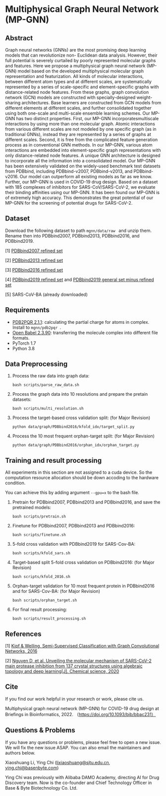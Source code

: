 Multiphysical Graph Neural Network (MP-GNN)
====
## Abstract
Graph neural networks (GNNs) are the most promising deep learning models that can revolutionize non- Euclidean data analysis. However, their full potential is severely curtailed by poorly represented molecular graphs and features. Here we propose a multiphysical graph neural network (MP-GNN) model based on the developed multiphysical molecular graph representation and featurization. All kinds of molecular interactions, between different atom types and at different scales, are systematically represented by a series of scale-specific and element-specific graphs with distance-related node features. From these graphs, graph convolution network (GCN) models are constructed with specially-designed weight-sharing architectures. Base learners are constructed from GCN models from different elements at different scales, and further consolidated together using both one-scale and multi-scale ensemble learning schemes. Our MP-GNN has two distinct properties. First, our MP-GNN incorporatesmultiscale interactions by using more than one molecular graph. Atomic interactions from various different scales are not modeled by one specific graph (as in traditional GNNs), instead they are represented by a series of graphs at different scales. Second, it is free from the complicated feature generation process as in conventional GNN methods. In our MP-GNN, various atom interactions are embedded into element-specific graph representations with only distance-related node features. A unique GNN architecture is designed to incorporate all the information into a consolidated model. Our MP-GNN has been extensively validated on the widely-used benchmark test datasets from PDBbind, including PDBbind-v2007, PDBbind-v2013, and PDBbind-v2016. Our model can outperform all existing models as far as we know. Further, our MP-GNN is used in COVID-19 drug design. Based on a dataset with 185 complexes of inhibitors for SARS-CoV/SARS-CoV-2, we evaluate their binding affinities using our MP-GNN. It has been found our MP-GNN is of extremely high accuracy. This demonstrates the great potential of our MP-GNN for the screening of potential drugs for SARS-CoV-2.

## Dataset
Download the following dataset to path ```mgnn/data/raw ``` and unzip them. Rename then into PDBbind2007, PDBbind2013, PDBbind2016, and PDBbind2019. 

[1] [PDBbind2007 refined set](http://www.pdbbind.org.cn/download/pdbbind_v2007.tar.gz)

[2] [PDBbind2013 refined set](http://www.pdbbind.org.cn/download/pdbbind_v2013_refined_set.tar.gz)

[3] [PDBbind2016 refined set](http://www.pdbbind.org.cn/download/pdbbind_v2016_refined.tar.gz) 

[4] [PDBbind2019 refined set](http://www.pdbbind.org.cn/download/pdbbind_v2019_refined.tar.gz)
and [PDBbind2019 general set minus refined set](http://www.pdbbind.org.cn/download/pdbbind_v2019_refined.tar.gz)

[5] SARS-CoV-BA (already downloaded)

## Requirements
  * [PDB2PQR 2.1.1](https://github.com/Electrostatics/pdb2pqr): calculating the partial charge for atoms in complex. Install to ```mgnn/pdb2pqr ```. 
  * [Open Babel 2.3.90](http://openbabel.org/wiki/Main_Page): transferring the molecule complex into different file formats.
  * PyTorch 1.7
  * Python 3.8

## Data Preprocessing
1. Process the raw data into graph data:
   
   ```bash scripts/parse_raw_data.sh```
2. Process the graph data into 10 resolutions and prepare the pretain datasets:
    
    ```bash scripts/multi_resolution.sh```
3. Process the target-based cross validation split: (for Major Revision)

    ```python data/graph/PDBbind2016/kfold_idx/target_split.py```
4. Process the 10 most frequent orphan-target split: (for Major Revision)

    ```python data/graph/PDBbind2016/orphan_idx/orphan_target.py```
## Training and result processing
All experiments in this section are not assigned to a cuda device. So the computation resource allocation should be down accoding to the hardware condition.

You can achieve this by adding argument ```--gpu=x``` to the bash file.
1. Pretrain for PDBbind2007, PDBbind2013 and PDBbind2016, and save the pretrained models:

    ```bash scripts/pretrain.sh```
2. Finetune for PDBbind2007, PDBbind2013 and PDBbind2016:

    ```bash scripts/finetune.sh```
3. 5-fold cross validation with PDBbind2019 for SARS-Cov-BA:

    ```bash scripts/kfold_sars.sh```
4. Target-based split 5-fold cross validation on PDBbind2016: (for Major Revision)
   
    ```bash scripts/kfold_2016.sh```
5. Orphan-target validation for 10 most frequent protein in PDBbind2016 and for SARS-Cov-BA: (for Major Revision) 
   
    ```bash scripts/orphan_target.sh```
4. For final result processing:

    ```bash scripts/result_processing.sh```

## References

[1] [Kipf & Welling, Semi-Supervised Classification with Graph Convolutional Networks, 2016](https://arxiv.org/abs/1609.02907)

[2] [Nguyen D, et al. Unveiling the molecular mechanism of SARS-CoV-2 main protease inhibition from 137 crystal structures using algebraic topology and deep learning[J]. Chemical science, 2020](https://pubs.rsc.org/en/content/articlehtml/2020/sc/d0sc04641h)

## Cite

If you find our work helpful in your research or work, please cite us.

Multiphysical graph neural network (MP-GNN) for COVID-19 drug design at Briefings in Bioinformatics, 2022. （https://doi.org/10.1093/bib/bbac231）

## Questions & Problems
If you have any questions or problems, please feel free to open a new issue. We will fix the new issue ASAP. You can also email the maintainers and authors below.

Xiaoshuang Li, Ying Chi (lixiaoshuang@sjtu.edu.cn, ying.chi@basenbyte.com)

Ying Chi was previously with Alibaba DAMO Academy, directing AI for Drug Discovery team. Now is the co-founder and Chief Technology Officer in Base & Byte Biotechnology Co. Ltd.  
